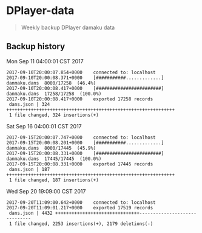 # DPlayer-data

> Weekly backup DPlayer damaku data

## Backup history

Mon Sep 11 04:00:01 CST 2017

```
2017-09-10T20:00:07.854+0000	connected to: localhost
2017-09-10T20:00:08.371+0000	[###########.............]  danmaku.dans  8000/17258  (46.4%)
2017-09-10T20:00:08.417+0000	[########################]  danmaku.dans  17258/17258  (100.0%)
2017-09-10T20:00:08.417+0000	exported 17258 records
 dans.json | 324 ++++++++++++++++++++++++++++++++++++++++++++++++++++++++++++++
 1 file changed, 324 insertions(+)
```

Sat Sep 16 04:00:01 CST 2017

```
2017-09-15T20:00:07.747+0000	connected to: localhost
2017-09-15T20:00:08.201+0000	[###########.............]  danmaku.dans  8000/17445  (45.9%)
2017-09-15T20:00:08.331+0000	[########################]  danmaku.dans  17445/17445  (100.0%)
2017-09-15T20:00:08.331+0000	exported 17445 records
 dans.json | 187 ++++++++++++++++++++++++++++++++++++++++++++++++++++++++++++++
 1 file changed, 187 insertions(+)
```

Wed Sep 20 19:09:00 CST 2017

```
2017-09-20T11:09:00.642+0000	connected to: localhost
2017-09-20T11:09:01.217+0000	exported 17519 records
 dans.json | 4432 +++++++++++++++++++++++++++++++------------------------------
 1 file changed, 2253 insertions(+), 2179 deletions(-)
```

